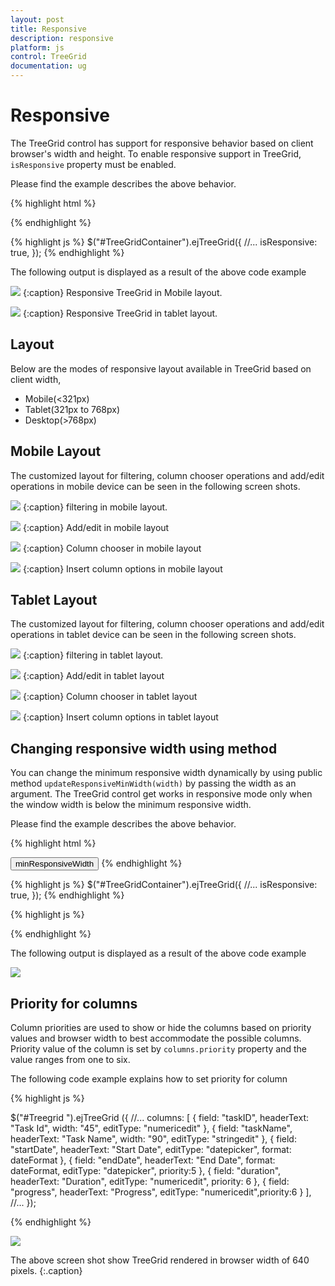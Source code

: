 ```yaml
---
layout: post
title: Responsive
description: responsive
platform: js
control: TreeGrid
documentation: ug
---
```

# Responsive

The TreeGrid control has support for responsive behavior based on client browser's width and height. To enable responsive support in TreeGrid, `isResponsive` property must be enabled.

Please find the example describes the above behavior.

{% highlight html %}
<div id="TreeGridContainer"/>
{% endhighlight %}

{% highlight js %}
$("#TreeGridContainer").ejTreeGrid({
    //...
    isResponsive: true,
});
{% endhighlight %}

The following output is displayed as a result of the above code example

![](Responsive_images/adaptive-mob.png)
{:caption}
Responsive TreeGrid in Mobile layout.

![](Responsive_images/adaptive.png)
{:caption}
Responsive TreeGrid in tablet layout.

## Layout

Below are the modes of responsive layout available in TreeGrid based on client width,

* Mobile(<321px)
* Tablet(321px to 768px)
* Desktop(>768px)

## Mobile Layout

The customized layout for filtering, column chooser operations and add/edit operations in mobile device can be seen in the following screen shots.

![](Responsive_images/adaptive-mob-filter.png)
{:caption}
filtering in mobile layout.

![](Responsive_images/adaptive-mob-edit.png)
{:caption}
Add/edit in mobile layout

![](Responsive_images/adaptive-mob-colchooser.png)
{:caption}
Column chooser in mobile layout

![](Responsive_images/adaptive-mob-insert.png)
{:caption}
Insert column options in mobile layout

## Tablet Layout

The customized layout for filtering, column chooser operations and add/edit operations in tablet device can be seen in the following screen shots.

![](Responsive_images/adaptive-filter.png)
{:caption}
filtering in tablet layout.

![](Responsive_images/adaptive-edit.png)
{:caption}
Add/edit in tablet layout

![](Responsive_images/adaptive-colchooser.png)
{:caption}
Column chooser in tablet layout

![](Responsive_images/adaptive-insert.png)
{:caption}
Insert column options in tablet layout

## Changing responsive width using method

You can change the minimum responsive width dynamically by using public method `updateResponsiveMinWidth(width)` by passing the width as an argument.
The TreeGrid control get works in responsive mode only when the window width is below the minimum responsive width.

Please find the example describes the above behavior.

{% highlight html %}
<div id="TreeGridContainer"/>
<button id="minResponsiveWidth">minResponsiveWidth</button>
{% endhighlight %}

{% highlight js %}
$("#TreeGridContainer").ejTreeGrid({
    //...
    isResponsive: true,
});
{% endhighlight %}

{% highlight js %}
<script>

$("#minResponsiveWidth").click(function (args) {
                treegridObj = $("# TreeGridContainer ").data("ejTreeGrid");
                treegridObj.updateResponsiveMinWidth(600);
            })

</script>
{% endhighlight %}

The following output is displayed as a result of the above code example

![](Responsive_images/adaptive-publicmethod.png)

## Priority for columns

Column priorities are used to show or hide the columns based on priority values and browser width to best accommodate the possible columns. Priority value of the column is set by `columns.priority` property and the value ranges from one to six.

The following code example explains how to set priority for column

{% highlight js %}

$("#Treegrid ").ejTreeGrid ({
      //...
      columns: [
                { field: "taskID", headerText: "Task Id", width: "45", editType: "numericedit" },
                { field: "taskName", headerText: "Task Name", width: "90", editType: "stringedit" },
                { field: "startDate", headerText: "Start Date", editType: "datepicker", format: dateFormat },
                { field: "endDate", headerText: "End Date", format: dateFormat, editType: "datepicker", priority:5 },
                { field: "duration", headerText: "Duration", editType: "numericedit", priority: 6 },
                { field: "progress", headerText: "Progress", editType: "numericedit",priority:6 }
            ],
     //...
});

{% endhighlight %}

![](Responsive_images/priority-column.png)

The above screen shot show TreeGrid rendered in browser width of 640 pixels.
{:.caption}